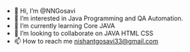 - 👋 Hi, I’m @NNGosavi
- 👀 I’m interested in Java Programming and QA Automation.
- 🌱 I’m currently learning Core JAVA
- 💞️ I’m looking to collaborate on JAVA HTML CSS
- 📫 How to reach me nishantgosavi33@gmail.com

<!---
NNGosavi/NNGosavi is a ✨ special ✨ repository because its `README.md` (this file) appears on your GitHub profile.
You can click the Preview link to take a look at your changes.
--->
